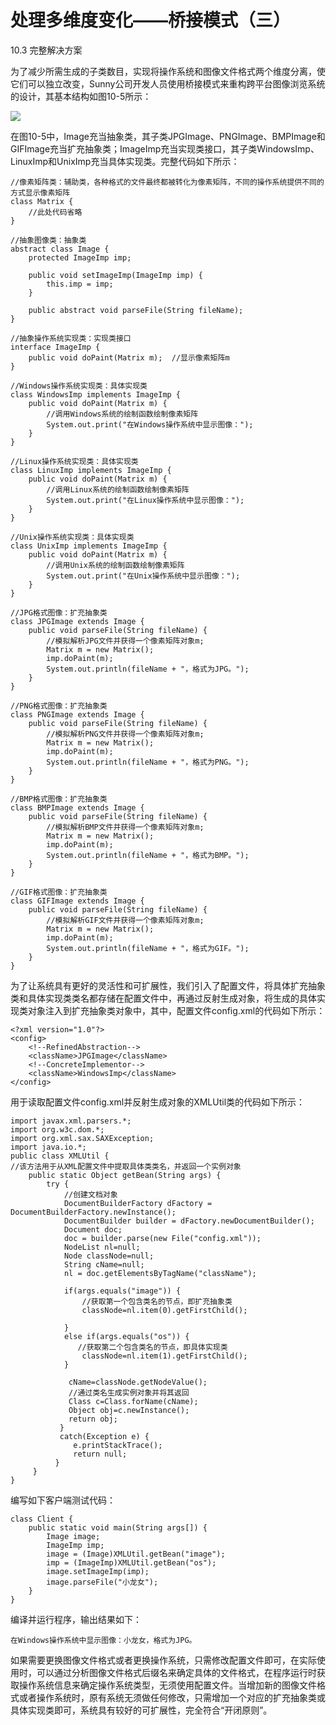 # 处理多维度变化——桥接模式（三）

10.3  完整解决方案

为了减少所需生成的子类数目，实现将操作系统和图像文件格式两个维度分离，使它们可以独立改变，Sunny公司开发人员使用桥接模式来重构跨平台图像浏览系统的设计，其基本结构如图10-5所示：

![](http://my.csdn.net/uploads/201204/16/1334506504_5936.gif)

在图10-5中，Image充当抽象类，其子类JPGImage、PNGImage、BMPImage和GIFImage充当扩充抽象类；ImageImp充当实现类接口，其子类WindowsImp、LinuxImp和UnixImp充当具体实现类。完整代码如下所示：

```
//像素矩阵类：辅助类，各种格式的文件最终都被转化为像素矩阵，不同的操作系统提供不同的方式显示像素矩阵  
class Matrix {  
    //此处代码省略  
}  
  
//抽象图像类：抽象类  
abstract class Image {  
    protected ImageImp imp;  
  
    public void setImageImp(ImageImp imp) {  
        this.imp = imp;  
    }   
  
    public abstract void parseFile(String fileName);  
}  
  
//抽象操作系统实现类：实现类接口  
interface ImageImp {  
    public void doPaint(Matrix m);  //显示像素矩阵m  
}   
  
//Windows操作系统实现类：具体实现类  
class WindowsImp implements ImageImp {  
    public void doPaint(Matrix m) {  
        //调用Windows系统的绘制函数绘制像素矩阵  
        System.out.print("在Windows操作系统中显示图像：");  
    }  
}  
  
//Linux操作系统实现类：具体实现类  
class LinuxImp implements ImageImp {  
    public void doPaint(Matrix m) {  
        //调用Linux系统的绘制函数绘制像素矩阵  
        System.out.print("在Linux操作系统中显示图像：");  
    }  
}  
  
//Unix操作系统实现类：具体实现类  
class UnixImp implements ImageImp {  
    public void doPaint(Matrix m) {  
        //调用Unix系统的绘制函数绘制像素矩阵  
        System.out.print("在Unix操作系统中显示图像：");  
    }  
}  
  
//JPG格式图像：扩充抽象类  
class JPGImage extends Image {  
    public void parseFile(String fileName) {  
        //模拟解析JPG文件并获得一个像素矩阵对象m;  
        Matrix m = new Matrix();   
        imp.doPaint(m);  
        System.out.println(fileName + "，格式为JPG。");  
    }  
}  
  
//PNG格式图像：扩充抽象类  
class PNGImage extends Image {  
    public void parseFile(String fileName) {  
        //模拟解析PNG文件并获得一个像素矩阵对象m;  
        Matrix m = new Matrix();   
        imp.doPaint(m);  
        System.out.println(fileName + "，格式为PNG。");  
    }  
}  
  
//BMP格式图像：扩充抽象类  
class BMPImage extends Image {  
    public void parseFile(String fileName) {  
        //模拟解析BMP文件并获得一个像素矩阵对象m;  
        Matrix m = new Matrix();   
        imp.doPaint(m);  
        System.out.println(fileName + "，格式为BMP。");  
    }  
}  
  
//GIF格式图像：扩充抽象类  
class GIFImage extends Image {  
    public void parseFile(String fileName) {  
        //模拟解析GIF文件并获得一个像素矩阵对象m;  
        Matrix m = new Matrix();   
        imp.doPaint(m);  
        System.out.println(fileName + "，格式为GIF。");  
    }  
}  
```

为了让系统具有更好的灵活性和可扩展性，我们引入了配置文件，将具体扩充抽象类和具体实现类类名都存储在配置文件中，再通过反射生成对象，将生成的具体实现类对象注入到扩充抽象类对象中，其中，配置文件config.xml的代码如下所示：

```
<?xml version="1.0"?>  
<config>  
    <!--RefinedAbstraction-->  
    <className>JPGImage</className>   
    <!--ConcreteImplementor-->  
    <className>WindowsImp</className>  
</config> 
```

用于读取配置文件config.xml并反射生成对象的XMLUtil类的代码如下所示：

```
import javax.xml.parsers.*;  
import org.w3c.dom.*;  
import org.xml.sax.SAXException;  
import java.io.*;  
public class XMLUtil {  
//该方法用于从XML配置文件中提取具体类类名，并返回一个实例对象  
    public static Object getBean(String args) {  
        try {  
            //创建文档对象  
            DocumentBuilderFactory dFactory = DocumentBuilderFactory.newInstance();  
            DocumentBuilder builder = dFactory.newDocumentBuilder();  
            Document doc;                             
            doc = builder.parse(new File("config.xml"));   
            NodeList nl=null;  
            Node classNode=null;  
            String cName=null;  
            nl = doc.getElementsByTagName("className");  
              
            if(args.equals("image")) {  
                //获取第一个包含类名的节点，即扩充抽象类  
                classNode=nl.item(0).getFirstChild();  
                  
            }  
            else if(args.equals("os")) {  
               //获取第二个包含类名的节点，即具体实现类  
                classNode=nl.item(1).getFirstChild();  
            }  
              
             cName=classNode.getNodeValue();  
             //通过类名生成实例对象并将其返回  
             Class c=Class.forName(cName);  
             Object obj=c.newInstance();  
             return obj;          
           }     
           catch(Exception e) {  
              e.printStackTrace();  
              return null;  
          }  
     }  
}  
```

编写如下客户端测试代码：

```
class Client {  
    public static void main(String args[]) {  
        Image image;  
        ImageImp imp;  
        image = (Image)XMLUtil.getBean("image");  
        imp = (ImageImp)XMLUtil.getBean("os");  
        image.setImageImp(imp);  
        image.parseFile("小龙女");  
    }  
}  
```

编译并运行程序，输出结果如下：

```
在Windows操作系统中显示图像：小龙女，格式为JPG。
```

如果需要更换图像文件格式或者更换操作系统，只需修改配置文件即可，在实际使用时，可以通过分析图像文件格式后缀名来确定具体的文件格式，在程序运行时获取操作系统信息来确定操作系统类型，无须使用配置文件。当增加新的图像文件格式或者操作系统时，原有系统无须做任何修改，只需增加一个对应的扩充抽象类或具体实现类即可，系统具有较好的可扩展性，完全符合“开闭原则”。